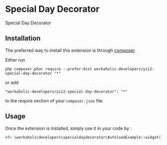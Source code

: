 Special Day Decorator
=====================
Special Day Decorator

Installation
------------

The preferred way to install this extension is through [composer](https://getcomposer.org/download/).

Either run

```
php composer.phar require --prefer-dist workaholic-developers/yii2-special-day-decorator "*"
```

or add

```
"workaholic-developers/yii2-special-day-decorator": "*"
```

to the require section of your `composer.json` file.


Usage
-----

Once the extension is installed, simply use it in your code by  :

```php
<?= \workaholicdevelopers\specialdaydecorator\AutoloadExample::widget(); ?>```
